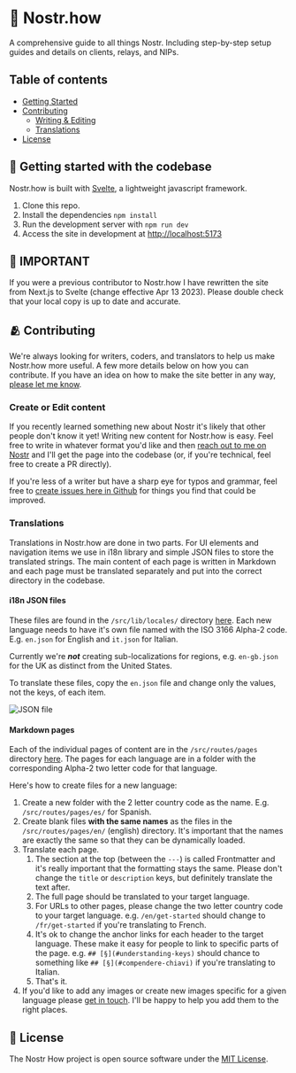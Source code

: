 # 💜 Nostr.how

A comprehensive guide to all things Nostr. Including step-by-step setup guides and details on clients, relays, and NIPs.

## Table of contents

-   [Getting Started](#🐣-getting-started-with-the-codebase)
-   [Contributing](#🫂-contributing)
    -   [Writing & Editing](#create-or-edit-content)
    -   [Translations](#translations)
-   [License](#📜-license)

## 🐣 Getting started with the codebase

Nostr.how is built with [Svelte](https://svelte.dev/), a lightweight javascript framework.

1. Clone this repo.
1. Install the dependencies `npm install`
1. Run the development server with `npm run dev`
1. Access the site in development at [http://localhost:5173](http://localhost:5173)

## 🚨 IMPORTANT

If you were a previous contributor to Nostr.how I have rewritten the site from Next.js to Svelte (change effective Apr 13 2023). Please double check that your local copy is up to date and accurate.

## 🫂 Contributing

We're always looking for writers, coders, and translators to help us make Nostr.how more useful. A few more details below on how you can contribute. If you have an idea on how to make the site better in any way, [please let me know](https://snort.social/p/npub1zuuajd7u3sx8xu92yav9jwxpr839cs0kc3q6t56vd5u9q033xmhsk6c2uc).

### Create or Edit content

If you recently learned something new about Nostr it's likely that other people don't know it yet! Writing new content for Nostr.how is easy. Feel free to write in whatever format you'd like and then [reach out to me on Nostr](https://snort.social/p/npub1zuuajd7u3sx8xu92yav9jwxpr839cs0kc3q6t56vd5u9q033xmhsk6c2uc) and I'll get the page into the codebase (or, if you're technical, feel free to create a PR directly).

If you're less of a writer but have a sharp eye for typos and grammar, feel free to [create issues here in Github](https://github.com/erskingardner/nostr-how/issues) for things you find that could be improved.

### Translations

Translations in Nostr.how are done in two parts. For UI elements and navigation items we use in i18n library and simple JSON files to store the translated strings. The main content of each page is written in Markdown and each page must be translated separately and put into the correct directory in the codebase.

#### i18n JSON files

These files are found in the `/src/lib/locales/` directory [here](https://github.com/erskingardner/nostr-how/tree/main/src/lib/locales). Each new language needs to have it's own file named with the ISO 3166 Alpha-2 code. E.g. `en.json` for English and `it.json` for Italian.

Currently we're **_not_** creating sub-localizations for regions, e.g. `en-gb.json` for the UK as distinct from the United States.

To translate these files, copy the `en.json` file and change only the values, not the keys, of each item.

![JSON file](https://user-images.githubusercontent.com/202880/231967087-5f66846b-f76b-42d2-b0f5-37a2dd8778a2.png)

#### Markdown pages

Each of the individual pages of content are in the `/src/routes/pages` directory [here](https://github.com/erskingardner/nostr-how/tree/main/src/routes/pages). The pages for each language are in a folder with the corresponding Alpha-2 two letter code for that language.

Here's how to create files for a new language:

1. Create a new folder with the 2 letter country code as the name. E.g. `/src/routes/pages/es/` for Spanish.
1. Create blank files **with the same names** as the files in the `/src/routes/pages/en/` (english) directory. It's important that the names are exactly the same so that they can be dynamically loaded.
1. Translate each page.
    1. The section at the top (between the `---`) is called Frontmatter and it's really important that the formatting stays the same. Please don't change the `title` or `description` keys, but definitely translate the text after.
    1. The full page should be translated to your target language.
    1. For URLs to other pages, please change the two letter country code to your target language. e.g. `/en/get-started` should change to `/fr/get-started` if you're translating to French.
    1. It's ok to change the anchor links for each header to the target language. These make it easy for people to link to specific parts of the page. e.g. `## [§](#understanding-keys)` should chance to something like `## [§](#compendere-chiavi)` if you're translating to Italian.
    1. That's it.
1. If you'd like to add any images or create new images specific for a given language please [get in touch](https://snort.social/p/npub1zuuajd7u3sx8xu92yav9jwxpr839cs0kc3q6t56vd5u9q033xmhsk6c2uc). I'll be happy to help you add them to the right places.

## 📜 License

The Nostr How project is open source software under the [MIT License](https://opensource.org/licenses/MIT).
